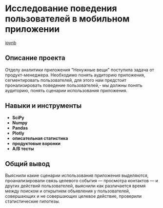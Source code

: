 # Исследование поведения пользователей в мобильном приложении

[ipynb](https://github.com/AndrTolstov/Portfolio/blob/main/%D0%98%D1%81%D1%81%D0%BB%D0%B5%D0%B4%D0%BE%D0%B2%D0%B0%D0%BD%D0%B8%D0%B5%20%D0%BF%D0%BE%D0%B2%D0%B5%D0%B4%D0%B5%D0%BD%D0%B8%D1%8F%20%D0%BF%D0%BE%D0%BB%D1%8C%D0%B7%D0%BE%D0%B2%D0%B0%D1%82%D0%B5%D0%BB%D0%B5%D0%B9%20%D0%B2%20%D0%BC%D0%BE%D0%B1%D0%B8%D0%BB%D1%8C%D0%BD%D0%BE%D0%BC%20%D0%BF%D1%80%D0%B8%D0%BB%D0%BE%D0%B6%D0%B5%D0%BD%D0%B8%D0%B8/%D0%98%D1%81%D1%81%D0%BB%D0%B5%D0%B4%D0%BE%D0%B2%D0%B0%D0%BD%D0%B8%D0%B5%20%D0%BF%D0%BE%D0%B2%D0%B5%D0%B4%D0%B5%D0%BD%D0%B8%D1%8F%20%D0%BF%D0%BE%D0%BB%D1%8C%D0%B7%D0%BE%D0%B2%D0%B0%D1%82%D0%B5%D0%BB%D0%B5%D0%B9%20%D0%B2%20%D0%BC%D0%BE%D0%B1%D0%B8%D0%BB%D1%8C%D0%BD%D0%BE%D0%BC%20%D0%BF%D1%80%D0%B8%D0%BB%D0%BE%D0%B6%D0%B5%D0%BD%D0%B8%D0%B8.ipynb)

## Описание проекта

Отделу аналитики приложения "Ненужные вещи" поступила задача от продукт-менеджера. Необходимо понять аудиторию приложения, сегментировать пользователей, для этого нам предстоит пронализировать поведение пользователей,- мы должны понять аудиторию, понять сценарии использования приложения.



## Навыки и инструменты

- **SciPy**
- **Numpy**
- **Pandas**
- **Plotly**
- **описательная статистика**
- **продуктовые воронки**
- **A/B тесты**

## 

## Общий вывод

Выяснили какие сценарии использования приложения выделяются, проанализировали связь целевого события — просмотра контактов — и других действий пользователей, выяснили как различается время между поиском и открытием объявления у пользователей, совершающих и не совершающих целевое действие, проверили статистические гипотезы.

